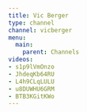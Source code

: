 ```yaml
---
title: Vic Berger
type: channel
channel: vicberger
menu:
  main:
    parent: Channels
videos:
- s1p9lVmOnzo
- JhdeqKb64RU
- L4h9CLqLULU
- u8DUWHU6GRM
- BTB3KGitKWo
---
```

